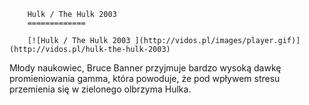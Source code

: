 
        Hulk / The Hulk 2003 
        =============
        
        [![Hulk / The Hulk 2003 ](http://vidos.pl/images/player.gif)](http://vidos.pl/hulk-the-hulk-2003)
        
        
 Młody naukowiec, Bruce Banner przyjmuje bardzo wysoką dawkę promieniowania gamma, która powoduje, że pod wpływem stresu przemienia się w zielonego olbrzyma Hulka.
    
